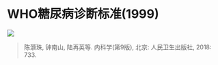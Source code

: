 # WHO糖尿病诊断标准(1999)  

![](https://www.shsmu.top/wp-content/uploads/2022/10/img_0705-1536x1019.jpg)

> 陈灏珠, 钟南山, 陆再英等. 内科学(第9版), 北京: 人民卫生出版社, 2018: 733.
